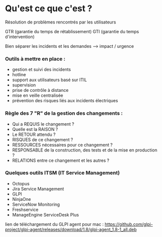 # Qu'est ce que c'est ? 

Résolution de problèmes rencontrés par les utilisateurs

GTR (garantie du temps de rétablissement)
GTI (garantie du temps d'intervention)

Bien séparer les incidents et les demandes
--> impact / urgence 

### Outils à mettre en place : 
- gestion et suivi des incidents 
- hotline
- support aux utilisateurs basé sur ITIL
- supervision
- prise de contrôle à distance 
- mise en veille centralisée
- prévention des risques liés aux incidents électriques

### Règle des 7 "R" de la gestion des changements :
- Qui a REQUIS le changement ?
- Quelle est la RAISON ?
- Le RETOUR attendu ?
- RISQUES de ce changement ?
- RESSOURCES nécessaires pour ce changement ?
- RESPONSABLE de la construction, des tests et de la mise en production ?
- RELATIONS entre ce changement et les autres ?

### Quelques outils ITSM (IT Service Management)
- Octopus 
- Jira Service Management
- GLPI
- NinjaOne
- ServiceNow Monitoring 
- Freshservice
- ManageEngine ServiceDesk Plus

lien de téléchargement du GLPI agent pour mac : 
https://github.com/glpi-project/glpi-agent/releases/download/1.8/glpi-agent_1.8-1_all.deb
